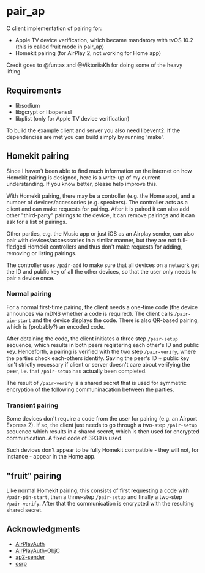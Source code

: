 # pair_ap
C client implementation of pairing for:
* Apple TV device verification, which became mandatory with tvOS 10.2 (this is
  called fruit mode in pair_ap)
* Homekit pairing (for AirPlay 2, not working for Home app)

Credit goes to @funtax and @ViktoriiaKh for doing some of the heavy lifting.
## Requirements
- libsodium
- libgcrypt or libopenssl
- libplist (only for Apple TV device verification)

To build the example client and server you also need libevent2. If the
dependencies are met you can build simply by running 'make'.

## Homekit pairing
Since I haven't been able to find much information on the internet on how
Homekit pairing is designed, here is a write-up of my current understanding. If
you know better, please help improve this.

With Homekit pairing, there may be a controller (e.g. the Home app), and a
number of devices/accessories (e.g. speakers). The controller acts as a client
and can make requests for pairing. After it is paired it can also add other
"third-party" pairings to the device, it can remove pairings and it can ask for
a list of pairings.

Other parties, e.g. the Music app or just iOS as an Airplay sender, can also
pair with devices/accesssories in a similar manner, but they are not full-
fledged Homekit controllers and thus don't make requests for adding, removing
or listing pairings.

The controller uses `/pair-add` to make sure that all devices on a network get
the ID and public key of all the other devices, so that the user only needs to
pair a device once.

### Normal pairing
For a normal first-time pairing, the client needs a one-time code (the device
announces via mDNS whether a code is required). The client calls
`/pair-pin-start` and the device displays the code. There is also QR-based
pairing, which is (probably?) an encoded code.

After obtaining the code, the client initiates a three step `/pair-setup`
sequence, which results in both peers registering each other's ID and public
key. Henceforth, a pairing is verified with the two step `/pair-verify`, where
the parties check each-others identify. Saving the peer's ID + public key isn't
strictly necessary if client or server doesn't care about verifying the peer,
i.e. that `/pair-setup` has actually been completed.

The result of `/pair-verify` is a shared secret that is used for symmetric
encryption of the following communinacation between the parties.

### Transient pairing
Some devices don't require a code from the user for pairing (e.g. an Airport
Express 2). If so, the client just needs to go through a two-step `/pair-setup`
sequence which results in a shared secret, which is then used for encrypted
communication. A fixed code of 3939 is used.

Such devices don't appear to be fully Homekit compatible - they will not, for
instance - appear in the Home app.

## "fruit" pairing
Like normal Homekit pairing, this consists of first requesting a code with
`/pair-pin-start`, then a three-step `/pair-setup` and finally a two-step
`/pair-verify`. After that the communication is encrypted with the resulting
shared secret.


## Acknowledgments
- [AirPlayAuth](https://github.com/funtax/AirPlayAuth)
- [AirPlayAuth-ObjC](https://github.com/ViktoriiaKh/AirPlayAuth-ObjC)
- [ap2-sender](https://github.com/ViktoriiaKh/ap2-sender)
- [csrp](https://github.com/cocagne/csrp)

